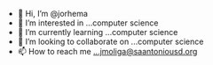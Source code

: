 - 👋 Hi, I’m @jorhema
- 👀 I’m interested in ...computer science 
- 🌱 I’m currently learning ...computer science
- 💞️ I’m looking to collaborate on ...computer science
- 📫 How to reach me ...jmoliga@saantoniousd.org

<!---
jorhema/jorhema is a ✨ special ✨ repository because its `README.md` (this file) appears on your GitHub profile.
You can click the Preview link to take a look at your changes.
--->
